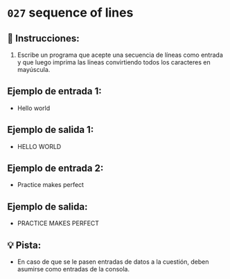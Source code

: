 # `027` sequence of lines

## 📝 Instrucciones:

1. Escribe un programa que acepte una secuencia de líneas como entrada y que luego imprima las líneas convirtiendo todos los caracteres en mayúscula.

## Ejemplo de entrada 1:

+ Hello world

## Ejemplo de salida 1:

+ HELLO WORLD

## Ejemplo de entrada 2:

+ Practice makes perfect

## Ejemplo de salida:

+ PRACTICE MAKES PERFECT

## 💡 Pista:

+ En caso de que se le pasen entradas de datos a la cuestión, deben asumirse como entradas de la consola.
